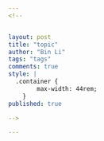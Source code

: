 ```yaml
---
<!--


layout: post
title: "topic"
author: "Bin Li"
tags: "tags"
comments: true
style: |
  .container {
        max-width: 44rem;
    } 
published: true

-->

---
```


